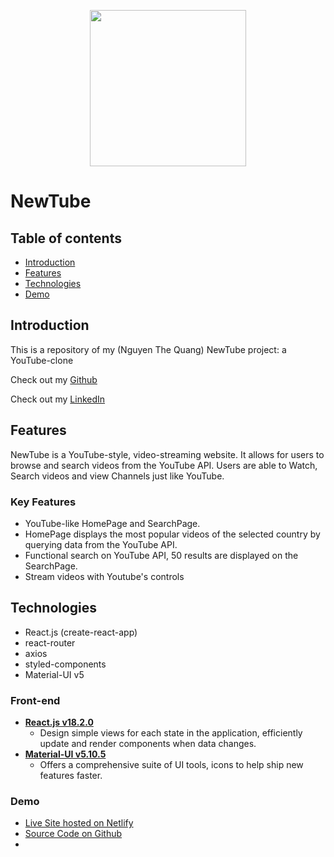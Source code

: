 <link rel="stylesheet" href="https://use.fontawesome.com/releases/v5.7.1/css/all.css">

<p align="center"><img src="https://i.ibb.co/s9Qys2j/logo.png" width="250" height="250"><p>

<h1>NewTube</h1>
  
<h2 id="table-of-contents">Table of contents</h2>

* [Introduction](#introduction)
* [Features](#features)
* [Technologies](#technologies)
* [Demo](#demo)

<h2 id="introduction">Introduction</h2>

This is a repository of my (Nguyen The Quang) NewTube project: a YouTube-clone

Check out my [Github](https://github.com/quang08/)

Check out my [LinkedIn](https://www.linkedin.com/in/nguyen-the-quang-b8285a227/)

<h2 id="features">Features</h2>

NewTube is a YouTube-style, video-streaming website. It allows for users to browse and search videos from the YouTube API. Users are able to Watch, Search videos and view Channels just like YouTube.

### Key Features
- YouTube-like HomePage and SearchPage.
- HomePage displays the most popular videos of the selected country by querying data from the YouTube API.
- Functional search on YouTube API, 50 results are displayed on the SearchPage.
- Stream videos with Youtube's controls 

<h2 id="technologies">Technologies</h2>

- React.js (create-react-app)
- react-router
- axios
- styled-components
- Material-UI v5
  
### Front-end
- <strong> [React.js v18.2.0](https://reactjs.org/) </strong>
  - Design simple views for each state in the application, efficiently update and render components when data changes.
- <strong> [Material-UI v5.10.5](https://mui.com/) </strong>
  - Offers a comprehensive suite of UI tools, icons to help ship new features faster.

### Demo
- [Live Site hosted on Netlify](https://lustrous-beignet-382b0f.netlify.app/)
- [Source Code on Github](https://github.com/quang08/NewTube)
- 
